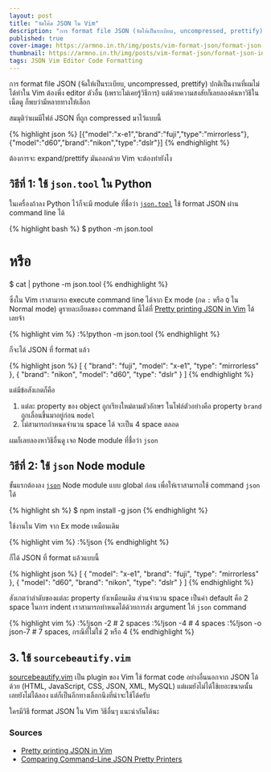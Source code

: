 ```yaml
---
layout: post
title: "จัดโค้ด JSON ใน Vim"
description: "การ format file JSON (จัดให้เป็นระเบียบ, uncompressed, prettify) ปกติเป็นงานที่ผมไม่ได้ทำใน Vim ต้องพึ่ง editor ตัวอื่น แต่ด้วยความสงสัยก็เลยลองค้นหาวิธีในเน็ตดู ก็พบว่ามีหลายทางให้เลือก และก็ไม่อยากเลย"
published: true
cover-image: https://armno.in.th/img/posts/vim-format-json/format-json-in-vim.png
thumbnail: https://armno.in.th/img/posts/vim-format-json/format-json-in-vim.png
tags: JSON Vim Editor Code Formatting
---
```


การ format file JSON (จัดให้เป็นระเบียบ, uncompressed, prettify) ปกติเป็นงานที่ผมไม่ได้ทำใน Vim
ต้องพึ่ง editor ตัวอื่น (เพราะไม่เคยรู้วิธีการ) แต่ด้วยความสงสัยก็เลยลองค้นหาวิธีในเน็ตดู ก็พบว่ามีหลายทางให้เลือก

สมมุติว่าผมมีไฟล์ JSON ที่ถูก compressed มาไว้แบบนี้

{% highlight json %}
[{"model":"x-e1","brand":"fuji","type":"mirrorless"},{"model":"d60","brand":"nikon","type":"dslr"}]
{% endhighlight %}

ต้องการจะ expand/prettify มันออกด้วย Vim จะต้องทำยังไง

## วิธีที่ 1: ใช้ `json.tool` ใน Python

ในเครื่องถ้าลง Python ไว้ก็จะมี module ที่ชื่อว่า [`json.tool`](https://docs.python.org/2/library/json.html) ใช้ format JSON ผ่าน command line ได้

{% highlight bash %}
$ python -m json.tool <FILENAME>

# หรือ
$ cat <FILENAME> | pythone -m json.tool
{% endhighlight %}

ซึ่งใน Vim เราสามารถ execute command line ได้จาก Ex mode (กด `:` หรือ `Q` ใน Normal mode) ดูรายละเอียดของ command นี้ได้ที่ [Pretty printing JSON in Vim](https://pascalprecht.github.io/2014/07/10/pretty-print-json-in-vim/) ได้เลยจ้า

{% highlight vim %}
:%!python -m json.tool
{% endhighlight %}

ก็จะได้ JSON ที่ format แล้ว

{% highlight json %}
[
    {
        "brand": "fuji",
        "model": "x-e1",
        "type": "mirrorless"
    },
    {
        "brand": "nikon",
        "model": "d60",
        "type": "dslr"
    }
]
{% endhighlight %}

แต่มีข้อสังเกตก็คือ

1. แต่ละ property ของ object ถูกเรียงใหม่ตามตัวอักษร ในไฟล์ตัวอย่างคือ property `brand` ถูกเลื่อนขึ้นมาอยู่ก่อน `model`
2. ไม่สามารถกำหนดจำนวน space ได้ จะเป็น 4 space ตลอด

ผมก็เลยลองหาวิธีอื่นดู เจอ Node module ที่ชื่อว่า `json`

## วิธีที่ 2: ใช้ `json` Node module

ขั้นแรกต้องลง [`json`](https://github.com/trentm/json) Node module แบบ global ก่อน เพื่อให้เราสามารถใช้ command `json` ได้

{% highlight sh %}
$ npm install -g json
{% endhighlight %}

ใช้งานใน Vim จาก Ex mode เหมือนเดิม

{% highlight vim %}
:%!json
{% endhighlight %}

ก็ได้ JSON ที่ format แล้วแบบนี้

{% highlight json %}
[
  {
    "model": "x-e1",
    "brand": "fuji",
    "type": "mirrorless"
  },
  {
    "model": "d60",
    "brand": "nikon",
    "type": "dslr"
  }
]
{% endhighlight %}

สังเกตว่าลำดับของแต่ละ property ยังเหมือนเดิม ส่วนจำนวน space เป็นค่า default คือ 2 space ในการ indent
เราสามารถทำหนดได้ด้วยการส่ง argument ให้ `json` command

{% highlight vim %}
:%!json -2         # 2 spaces
:%!json -4         # 4 spaces
:%!json -o json-7  # 7 spaces, กรณีที่ไม่ใช่ 2 หรือ 4
{% endhighlight %}

## 3. ใช้ `sourcebeautify.vim`

[sourcebeautify.vim](https://github.com/michalliu/sourcebeautify.vim) เป็น plugin ของ Vim ใช้ format code อย่างอื่นนอกจาก JSON ได้ด้วย
(HTML, JavaScript, CSS, JSON, XML, MySQL) แต่ผมยังไม่ได้ใช้เยอะขนาดนั้น เลยยังไม่ได้ลอง
แต่ก็เป็นอีกทางเลือกนึงที่น่าจะใช้ได้ครับ

ใครมีวิธี format JSON ใน Vim วิธีอื่นๆ แนะนำกันได้นะ

### Sources

- [Pretty printing JSON in Vim](https://pascalprecht.github.io/2014/07/10/pretty-print-json-in-vim/)
- [Comparing Command-Line JSON Pretty Printers](http://blog.jpalardy.com/posts/comparing-command-line-json-pretty-printers/)
